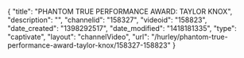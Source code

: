{
    "title": "PHANTOM TRUE PERFORMANCE AWARD: TAYLOR KNOX",
    "description": "",
    "channelid": "158327",
    "videoid": "158823",
    "date_created": "1398292517",
    "date_modified": "1418181335",
    "type": "captivate",
    "layout": "channelVideo",
    "url": "\/hurley\/phantom-true-performance-award-taylor-knox\/158327-158823"
}